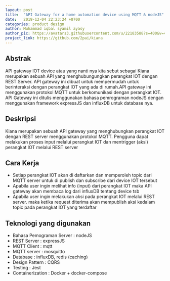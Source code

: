 ```yaml
---
layout: post
title:  "API Gateway for a home automation device using MQTT & nodeJS"
date:   2019-12-04 22:23:24 +0700
categories: product design
author: Muhammad iqbal syamil ayasy
author_pic: https://avatars3.githubusercontent.com/u/22183588?s=400&v=4
project_link: https://github.com/2pai/kiana
---
```


## Abstrak
API gateway IOT device atau yang nanti nya kita sebut sebagai Kiana merupakan sebuah API yang menghubungungkan perangkat IOT dengan REST Server. API gateway ini dibuat untuk mempermudah untuk berinteraksi dengan perangkat IOT yang ada di rumah.API gateway ini menggunakan protokol MQTT untuk berkomunikasi dengan perangkat IOT. API Gateway ini ditulis menggunakan bahasa pemrograman nodeJS dengan menggunakan framework expressJS dan influxDB untuk database nya.

## Deskripsi
Kiana merupakan sebuah API gateway yang menghubungkan perangkat IOT dengan REST server menggunakan protokol MQTT. Pengguna dapat melakukan proses input melalui perangkat IOT dan mentrigger (aksi) perangkat IOT melalui REST server

## Cara Kerja 
- Setiap perangkat IOT akan di daftarkan dan memperoleh topic dari MQTT server untuk di publish dan subscribe  dari device IOT tersebut 
- Apabila user ingin melihat info (input) dari perangkat IOT maka API gateway akan membaca log dari influxDB tentang device tsb
- Apabila user ingin melakukan aksi pada perangkat IOT melalui REST server. maka ketika request diterima akan mempublish aksi kedalam topic pada perangkat IOT yang terdaftar

## Teknologi yang digunakan

- Bahasa Pemograman Server : nodeJS
- REST Server : expressJS
- MQTT Client : mqtt
- MQTT server : mosquitto
- Database : influxDB, redis (caching)
- Design Pattern : CQRS
- Testing : Jest
- Containerization : Docker + docker-compose
